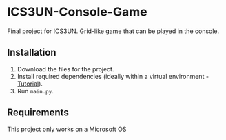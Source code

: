 # ICS3UN-Console-Game

Final project for ICS3UN. Grid-like game that can be played in the console.

## Installation
1. Download the files for the project.
2. Install required dependencies (ideally within a virtual environment - [Tutorial](https://docs.python.org/3/tutorial/venv.html)).
3. Run  ```main.py```.

## Requirements
This project only works on a Microsoft OS
